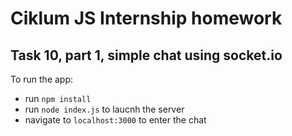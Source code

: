 # Ciklum JS Internship homework

## Task 10, part 1, simple chat using socket.io

To run the app:
- run `npm install`
- run `node index.js` to laucnh the server
- navigate to `localhost:3000` to enter the chat